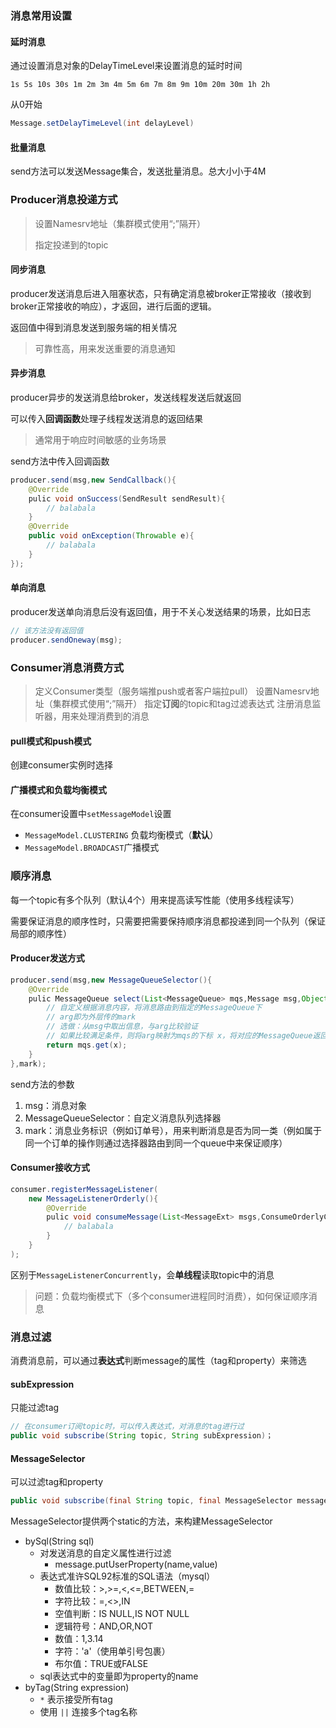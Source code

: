 ### 消息常用设置

#### 延时消息

通过设置消息对象的DelayTimeLevel来设置消息的延时时间

`1s 5s 10s 30s 1m 2m 3m 4m 5m 6m 7m 8m 9m 10m 20m 30m 1h 2h`

从0开始

```java
Message.setDelayTimeLevel(int delayLevel)
```

#### 批量消息

send方法可以发送Message集合，发送批量消息。总大小小于4M

### Producer消息投递方式

> 设置Namesrv地址（集群模式使用“;”隔开）
>
> 指定投递到的topic

#### 同步消息

producer发送消息后进入阻塞状态，只有确定消息被broker正常接收（接收到broker正常接收的响应），才返回，进行后面的逻辑。

返回值中得到消息发送到服务端的相关情况

> 可靠性高，用来发送重要的消息通知

#### 异步消息

producer异步的发送消息给broker，发送线程发送后就返回

可以传入**回调函数**处理子线程发送消息的返回结果

> 通常用于响应时间敏感的业务场景

send方法中传入回调函数

```java
producer.send(msg,new SendCallback(){
    @Override
    pulic void onSuccess(SendResult sendResult){
        // balabala
    }
    @Override
    public void onException(Throwable e){
        // balabala
    }
});
```

#### 单向消息

producer发送单向消息后没有返回值，用于不关心发送结果的场景，比如日志

```java
// 该方法没有返回值
producer.sendOneway(msg);
```

### Consumer消息消费方式

> 定义Consumer类型（服务端推push或者客户端拉pull）
> 设置Namesrv地址（集群模式使用“;”隔开）
> 指定**订阅**的topic和tag过滤表达式
> 注册消息监听器，用来处理消费到的消息

#### pull模式和push模式

创建consumer实例时选择

#### 广播模式和负载均衡模式

在consumer设置中`setMessageModel`设置

- `MessageModel.CLUSTERING` 负载均衡模式（**默认**）
- `MessageModel.BROADCAST`广播模式

### 顺序消息

每一个topic有多个队列（默认4个）用来提高读写性能（使用多线程读写）

需要保证消息的顺序性时，只需要把需要保持顺序消息都投递到同一个队列（保证局部的顺序性）

#### Producer发送方式

```java
producer.send(msg,new MessageQueueSelector(){
    @Override
    pulic MessageQueue select(List<MessageQueue> mqs,Message msg,Object arg){
        // 自定义根据消息内容，将消息路由到指定的MessageQueue下
        // arg即为外层传的mark
        // 选做：从msg中取出信息，与arg比较验证
        // 如果比较满足条件，则将arg映射为mqs的下标 x，将对应的MessageQueue返回
        return mqs.get(x);
    }
},mark);
```

send方法的参数

1. msg：消息对象
2. MessageQueueSelector：自定义消息队列选择器 
3. mark：消息业务标识（例如订单号），用来判断消息是否为同一类（例如属于同一个订单的操作则通过选择器路由到同一个queue中来保证顺序）

#### Consumer接收方式

```java
consumer.registerMessageListener(
    new MessageListenerOrderly(){
        @Override
        pulic void consumeMessage(List<MessageExt> msgs,ConsumeOrderlyContext context){
            // balabala
        }
    }
);
```

区别于`MessageListenerConcurrently`，会**单线程**读取topic中的消息

> 问题：负载均衡模式下（多个consumer进程同时消费），如何保证顺序消息

### 消息过滤

消费消息前，可以通过**表达式**判断message的属性（tag和property）来筛选

#### subExpression

只能过滤tag

```java
// 在consumer订阅topic时，可以传入表达式，对消息的tag进行过
public void subscribe(String topic, String subExpression)；
```

#### MessageSelector

可以过滤tag和property

```java
public void subscribe(final String topic, final MessageSelector messageSelector)；    
```

MessageSelector提供两个static的方法，来构建MessageSelector

* bySql(String sql)
  * 对发送消息的自定义属性进行过滤
    * message.putUserProperty(name,value)
  * 表达式准许SQL92标准的SQL语法（mysql）
    - 数值比较：>,>=,<,<=,BETWEEN,=
    - 字符比较：=,<>,IN
    - 空值判断：IS NULL,IS NOT NULL
    - 逻辑符号：AND,OR,NOT
    - 数值：1,3.14
    - 字符：'a'（使用单引号包裹）
    - 布尔值：TRUE或FALSE
  * sql表达式中的变量即为property的name
* byTag(String expression)
  * `*` 表示接受所有tag
  * 使用 `||` 连接多个tag名称







